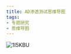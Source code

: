 ```yaml
---
title: AD渗透测试思维导图
tags:
- 专题研究
- 思维导图
---
```


![1I5KBU](https://cdn.jsdelivr.net/gh/MarsAuthority/sec_pic@master/uPic/2023-02/1I5KBU.jpg)